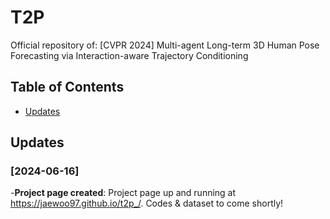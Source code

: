 # T2P
Official repository of: [CVPR 2024] Multi-agent Long-term 3D Human Pose Forecasting via Interaction-aware Trajectory Conditioning

## Table of Contents
- [Updates](#Updates)

## Updates

### [2024-06-16]
-**Project page created**: Project page up and running at https://jaewoo97.github.io/t2p_/. Codes & dataset to come shortly!
